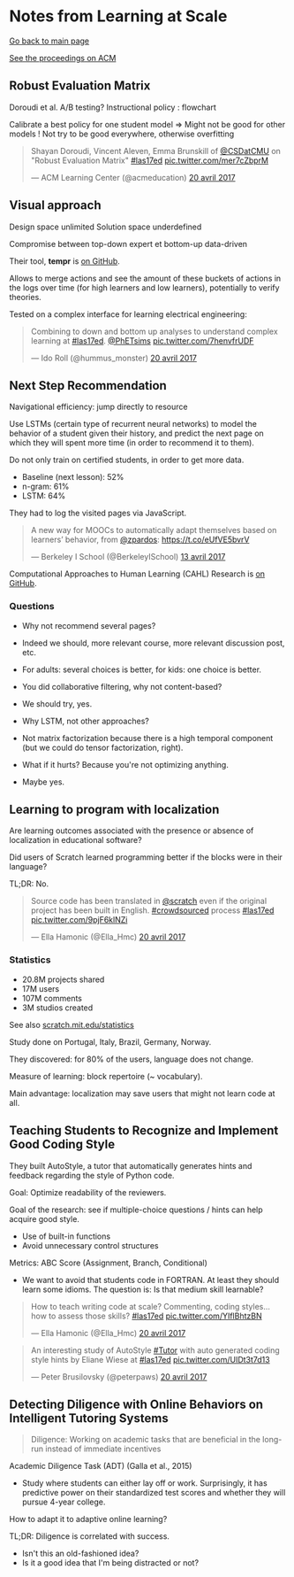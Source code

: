 # Notes from Learning at Scale

[Go back to main page](/las2017)

[See the proceedings on ACM](http://dl.acm.org/citation.cfm?id=3051457&preflayout=flat)

## Robust Evaluation Matrix

Doroudi et al.
A/B testing?
Instructional policy : flowchart

Calibrate a best policy for one student model
=> Might not be good for other models
! Not try to be good everywhere, otherwise overfitting

<blockquote class="twitter-tweet" data-lang="fr"><p lang="en" dir="ltr">Shayan Doroudi, Vincent Aleven, Emma Brunskill of <a href="https://twitter.com/CSDatCMU">@CSDatCMU</a> on &quot;Robust Evaluation Matrix&quot; <a href="https://twitter.com/hashtag/las17ed?src=hash">#las17ed</a> <a href="https://t.co/mer7cZbprM">pic.twitter.com/mer7cZbprM</a></p>&mdash; ACM Learning Center (@acmeducation) <a href="https://twitter.com/acmeducation/status/855074460797460480">20 avril 2017</a></blockquote> <script async src="//platform.twitter.com/widgets.js" charset="utf-8"></script>

## Visual approach

Design space unlimited
Solution space underdefined

Compromise between top-down expert et bottom-up data-driven

Their tool, **tempr** is [on GitHub](https://github.com/fratamico/Tempr---A-visual-knowledge-engineering-tool).

Allows to merge actions and see the amount of these buckets of actions in the logs over time (for high learners and low learners), potentially to verify theories.

Tested on a complex interface for learning electrical engineering:

<blockquote class="twitter-tweet" data-lang="fr"><p lang="en" dir="ltr">Combining to down and bottom up analyses to understand complex learning at <a href="https://twitter.com/hashtag/las17ed?src=hash">#las17ed</a>. <a href="https://twitter.com/PhETsims">@PhETsims</a> <a href="https://t.co/7henvfrUDF">pic.twitter.com/7henvfrUDF</a></p>&mdash; Ido Roll (@hummus_monster) <a href="https://twitter.com/hummus_monster/status/855075352959479808">20 avril 2017</a></blockquote> <script async src="//platform.twitter.com/widgets.js" charset="utf-8"></script>

## Next Step Recommendation

Navigational efficiency: jump directly to resource

Use LSTMs (certain type of recurrent neural networks) to model the behavior of a student given their history, and predict the next page on which they will spent more time (in order to recommend it to them).

Do not only train on certified students, in order to get more data.

- Baseline (next lesson): 52%
- n-gram: 61%
- LSTM: 64%

They had to log the visited pages via JavaScript.

<blockquote class="twitter-tweet" data-lang="fr"><p lang="en" dir="ltr">A new way for MOOCs to automatically adapt themselves based on learners’ behavior, from <a href="https://twitter.com/zpardos">@zpardos</a>: <a href="https://t.co/eUfVE5bvrV">https://t.co/eUfVE5bvrV</a></p>&mdash; Berkeley I School (@BerkeleyISchool) <a href="https://twitter.com/BerkeleyISchool/status/852585950190456833">13 avril 2017</a></blockquote> <script async src="//platform.twitter.com/widgets.js" charset="utf-8"></script>

Computational Approaches to Human Learning (CAHL) Research is [on GitHub](https://github.com/CAHLR).

### Questions

- Why not recommend several pages?
- Indeed we should, more relevant course, more relevant discussion post, etc.
- For adults: several choices is better, for kids: one choice is better.

- You did collaborative filtering, why not content-based?
- We should try, yes.

- Why LSTM, not other approaches?
- Not matrix factorization because there is a high temporal component (but we could do tensor factorization, right).

- What if it hurts? Because you're not optimizing anything.
- Maybe yes.

## Learning to program with localization

Are learning outcomes associated with the presence or absence of localization in educational software?

Did users of Scratch learned programming better if the blocks were in their language?

TL;DR: No.

<blockquote class="twitter-tweet" data-lang="fr"><p lang="en" dir="ltr">Source code has been translated in <a href="https://twitter.com/scratch">@scratch</a> even if the original project has been built in English. <a href="https://twitter.com/hashtag/crowdsourced?src=hash">#crowdsourced</a> process <a href="https://twitter.com/hashtag/las17ed?src=hash">#las17ed</a> <a href="https://t.co/9pjF6klNZi">pic.twitter.com/9pjF6klNZi</a></p>&mdash; Ella Hamonic (@Ella_Hmc) <a href="https://twitter.com/Ella_Hmc/status/855109380035022851">20 avril 2017</a></blockquote> <script async src="//platform.twitter.com/widgets.js" charset="utf-8"></script>

### Statistics

- 20.8M projects shared
- 17M users
- 107M comments
- 3M studios created

See also [scratch.mit.edu/statistics](https://scratch.mit.edu/statistics)

Study done on Portugal, Italy, Brazil, Germany, Norway.

They discovered: for 80% of the users, language does not change.

Measure of learning: block repertoire (~ vocabulary).

Main advantage: localization may save users that might not learn code at all.

## Teaching Students to Recognize and Implement Good Coding Style

They built AutoStyle, a tutor that automatically generates hints and feedback regarding the style of Python code.

Goal: Optimize readability of the reviewers.

Goal of the research: see if multiple-choice questions / hints can help acquire good style.

- Use of built-in functions
- Avoid unnecessary control structures

Metrics: ABC Score (Assignment, Branch, Conditional)

- We want to avoid that students code in FORTRAN. At least they should learn some idioms. The question is: Is that medium skill learnable?

<blockquote class="twitter-tweet" data-lang="fr"><p lang="en" dir="ltr">How to teach writing code at scale? Commenting, coding styles... how to assess those skills? <a href="https://twitter.com/hashtag/las17ed?src=hash">#las17ed</a> <a href="https://t.co/YIflBhtzBN">pic.twitter.com/YIflBhtzBN</a></p>&mdash; Ella Hamonic (@Ella_Hmc) <a href="https://twitter.com/Ella_Hmc/status/855115095281725440">20 avril 2017</a></blockquote> <script async src="//platform.twitter.com/widgets.js" charset="utf-8"></script>

<blockquote class="twitter-tweet" data-lang="fr"><p lang="en" dir="ltr">An interesting study of AutoStyle <a href="https://twitter.com/hashtag/Tutor?src=hash">#Tutor</a> with auto generated coding style hints by Eliane Wiese at <a href="https://twitter.com/hashtag/las17ed?src=hash">#las17ed</a> <a href="https://t.co/UIDt3t7d13">pic.twitter.com/UIDt3t7d13</a></p>&mdash; Peter Brusilovsky (@peterpaws) <a href="https://twitter.com/peterpaws/status/855117340396199936">20 avril 2017</a></blockquote> <script async src="//platform.twitter.com/widgets.js" charset="utf-8"></script>

## Detecting Diligence with Online Behaviors on Intelligent Tutoring Systems

> Diligence: Working on academic tasks that are beneficial in the long-run instead of immediate incentives

Academic Diligence Task (ADT) (Galla et al., 2015)

- Study where students can either lay off or work. Surprisingly, it has predictive power on their standardized test scores and whether they will pursue 4-year college.

How to adapt it to adaptive online learning?

TL;DR: Diligence is correlated with success.

- Isn't this an old-fashioned idea?
- Is it a good idea that I'm being distracted or not?
